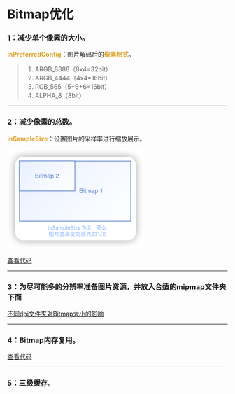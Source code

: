 # Bitmap优化


### 1：减少单个像素的大小。

<font color=#dea32c>**inPreferredConfig**</font>：图片解码后的<font color=#dea32c>**像素格式**</font>。
> 1. ARGB_8888（8x4=32bit）
> 2. ARGB_4444（4x4=16bit） 
> 3. RGB_565（5+6+6=16bit）  
> 4. ALPHA_8（8bit）
***
### 2：减少像素的总数。
<font color=#dea32c>**inSampleSize**</font>：设置图片的采样率进行缩放展示。

![](../sourcecode/glide/img/9298d0dd.png)

[查看代码](code/SampleFragment.kt)
***
### 3：为尽可能多的分辨率准备图片资源，并放入合适的mipmap文件夹下面
[不同dpi文件夹对Bitmap大小的影响](05.%20不同dpi文件夹对Bitmap大小的影响.md)
***
### 4：Bitmap内存复用。

[查看代码](code/BitmapReuseFragment.kt)
***
### 5：三级缓存。



